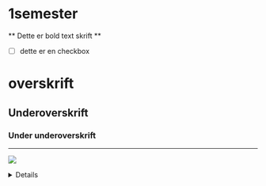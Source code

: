 # 1semester

** Dette er bold text skrift **

- [ ] dette er en checkbox

# overskrift

## Underoverskrift
 
### Under underoverskrift

---

![](https://i.imgur.com/QSboF2N.png)

<details>
 detaljer som er skjult i en accordion
</details>
